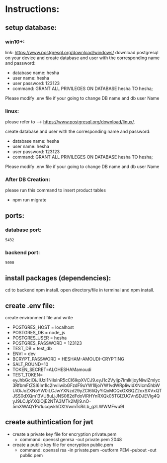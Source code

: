 # Instructions:

## setup database:
### win10+:
link: https://www.postgresql.org/download/windows/
download postgresql on your device and create database and user with the corresponding name and password:
- database name: hesha
- user name: hesha
- user password: 123123
- command: GRANT ALL PRIVILEGES ON DATABASE hesha TO hesha;

Please modify .env file if your going to change DB name and db user Name

### linux:
please refer to --> https://www.postgresql.org/download/linux/.

create database and user with the corresponding name and password:
- database name: hesha
- user name: hesha
- user password: 123123
- command: GRANT ALL PRIVILEGES ON DATABASE hesha TO hesha;

Please modify .env file if your going to change DB name and db user Name
### After DB Creation:
please run this command to insert product tables
- npm run migrate

## ports:

### database port:
    5432


### backend port:
    5000


## install packages (dependencies):
cd to backend npm install.
open directory/file in terminal and npm install.



## create .env file:
create environment file and write 
 -  POSTGRES_HOST = localhost
 -  POSTGRES_DB = node_js
 -  POSTGRES_USER = hesha
 -  POSTGRES_PASSWORD = 123123
 -  TEST_DB = test_db
 -  ENVI = dev
 -  BCRYPT_PASSWORD = HESHAM-AMOUDI-CRYPTING
 -  SALT_ROUND=10
 -  TOKEN_SECRET=ALOHESHAMamoudi
 -  TEST_TOKEN= eyJhbGciOiJIUzI1NiIsInR5cCI6IkpXVCJ9.eyJ1c2VyIjp7ImlkIjoyNiwiZmlyc3RfbmFtZSI6Im1lc2hvIiwibGFzdF9uYW1lIjoiYW1vdWRpIiwidXNlcm5hbWUiOiJoZXNoYW0iLCJwYXNzd29yZCI6IiQyYiQxMCQxOXBQZ2oxSXVxQTJSS0dXQm13VU8uLjJNS082dFdoVlRHYnRXQk05TGlZUGVnSDJEVlg4QyJ9LCJpYXQiOjE2NTA3MTk2Mjl9.nO-5mXWAQYPo1ucqwkhDXtVwmTsRiLb_gzLWWMFwu9I

  ## create authintication for jwt
  - create a private key file for encryption private.pem
    - command: openssl genrsa -out private.pem 2048
  - create a public key file for encryption public.pem
    - command: openssl rsa -in private.pem -outform PEM -pubout -out public.pem







